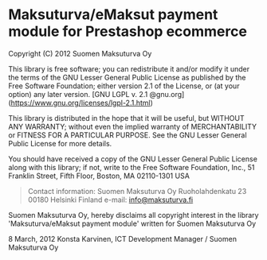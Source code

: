 Maksuturva/eMaksut payment module for Prestashop ecommerce
==========================================================
Copyright (C) 2012 Suomen Maksuturva Oy

This library is free software; you can redistribute it and/or
modify it under the terms of the GNU Lesser General Public
License as published by the Free Software Foundation; either
version 2.1 of the License, or (at your option) any later version.
[GNU LGPL v. 2.1 @gnu.org] (https://www.gnu.org/licenses/lgpl-2.1.html)

This library is distributed in the hope that it will be useful,
but WITHOUT ANY WARRANTY; without even the implied warranty of
MERCHANTABILITY or FITNESS FOR A PARTICULAR PURPOSE.  See the GNU
Lesser General Public License for more details.

You should have received a copy of the GNU Lesser General Public
License along with this library; if not, write to the Free Software
Foundation, Inc., 51 Franklin Street, Fifth Floor, Boston, MA  02110-1301  USA

>Contact information:
>Suomen Maksuturva Oy
>Ruoholahdenkatu 23
>00180 Helsinki
>Finland
>e-mail: info@maksuturva.fi
 
Suomen Maksuturva Oy, hereby disclaims all copyright interest in
the library 'Maksuturva/eMaksut payment module' written
for Suomen Maksuturva Oy

8 March, 2012 Konsta Karvinen, 
ICT Development Manager / Suomen Maksuturva Oy
